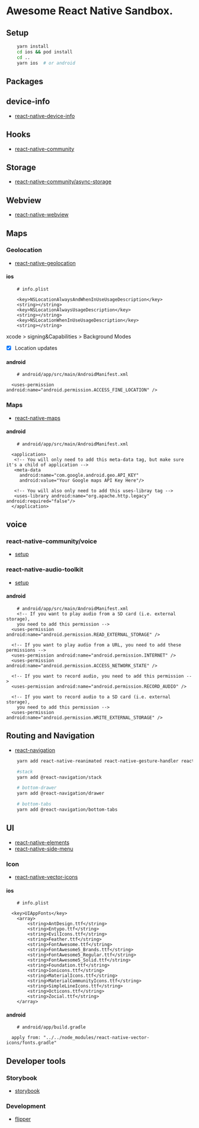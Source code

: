 # Awesome React Native Sandbox.

## Setup

```zsh
	yarn install
	cd ios && pod install
	cd ..
	yarn ios  # or android
```

## Packages

## device-info

- [react-native-device-info](https://github.com/react-native-community/react-native-device-info)

## Hooks

- [react-native-community](https://github.com/react-native-community/hooks)

## Storage

- [react-native-community/async-storage](https://github.com/react-native-community/async-storage)

## Webview

- [react-native-webview](https://github.com/react-native-community/react-native-webview)

## Maps

### Geolocation

- [react-native-geolocation](https://github.com/react-native-community/react-native-geolocation)

#### ios

```
	# info.plist

	<key>NSLocationAlwaysAndWhenInUseUsageDescription</key>
	<string></string>
	<key>NSLocationAlwaysUsageDescription</key>
	<string></string>
	<key>NSLocationWhenInUseUsageDescription</key>
	<string></string>
```

xcode > signing&Capabilities > Background Modes

- [x] Location updates

#### android

```
	# android/app/src/main/AndroidManifest.xml

  <uses-permission android:name="android.permission.ACCESS_FINE_LOCATION" />
```

### Maps

- [react-native-maps](https://github.com/react-native-community/react-native-maps)

#### android

```
	# android/app/src/main/AndroidManifest.xml

  <application>
   <!-- You will only need to add this meta-data tag, but make sure it's a child of application -->
   <meta-data
     android:name="com.google.android.geo.API_KEY"
     android:value="Your Google maps API Key Here"/>

   <!-- You will also only need to add this uses-libray tag -->
   <uses-library android:name="org.apache.http.legacy" android:required="false"/>
  </application>
```

## voice

### react-native-community/voice

- [setup](https://github.com/react-native-community/voice)

### react-native-audio-toolkit

- [setup](https://github.com/react-native-community/react-native-audio-toolkit/blob/master/docs/SETUP.md)

#### android

```
	# android/app/src/main/AndroidManifest.xml
	<!-- If you want to play audio from a SD card (i.e. external storage),
    you need to add this permission -->
  <uses-permission android:name="android.permission.READ_EXTERNAL_STORAGE" />

  <!-- If you want to play audio from a URL, you need to add these permissions -->
  <uses-permission android:name="android.permission.INTERNET" />
  <uses-permission android:name="android.permission.ACCESS_NETWORK_STATE" />

  <!-- If you want to record audio, you need to add this permission -->
  <uses-permission android:name="android.permission.RECORD_AUDIO" />

  <!-- If you want to record audio to a SD card (i.e. external storage),
    you need to add this permission -->
  <uses-permission android:name="android.permission.WRITE_EXTERNAL_STORAGE" />

```

## Routing and Navigation

- [react-navigation](https://reactnavigation.org/)

```zsh
	yarn add react-native-reanimated react-native-gesture-handler react-native-screens react-native-safe-area-context @react-native-community/masked-view

	#stack
	yarn add @react-navigation/stack

	# bottom-drawer
	yarn add @react-navigation/drawer

	# bottom-tabs
	yarn add @react-navigation/bottom-tabs
```

## UI

- [react-native-elements](https://react-native-elements.github.io/react-native-elements/)
- [react-native-side-menu](https://github.com/react-native-community/react-native-side-menu)

### Icon

- [react-native-vector-icons](https://github.com/oblador/react-native-vector-icons)

#### ios

```
	# info.plist

  <key>UIAppFonts</key>
	<array>
		<string>AntDesign.ttf</string>
		<string>Entypo.ttf</string>
		<string>EvilIcons.ttf</string>
		<string>Feather.ttf</string>
		<string>FontAwesome.ttf</string>
		<string>FontAwesome5_Brands.ttf</string>
		<string>FontAwesome5_Regular.ttf</string>
		<string>FontAwesome5_Solid.ttf</string>
		<string>Foundation.ttf</string>
		<string>Ionicons.ttf</string>
		<string>MaterialIcons.ttf</string>
		<string>MaterialCommunityIcons.ttf</string>
		<string>SimpleLineIcons.ttf</string>
		<string>Octicons.ttf</string>
		<string>Zocial.ttf</string>
	</array>
```

#### android

```
	# android/app/build.gradle

  apply from: "../../node_modules/react-native-vector-icons/fonts.gradle"
```

## Developer tools

### Storybook

- [storybook](https://storybook.js.org/docs/guides/guide-react-native/)

### Development

- [flipper](https://github.com/facebook/flipper)

